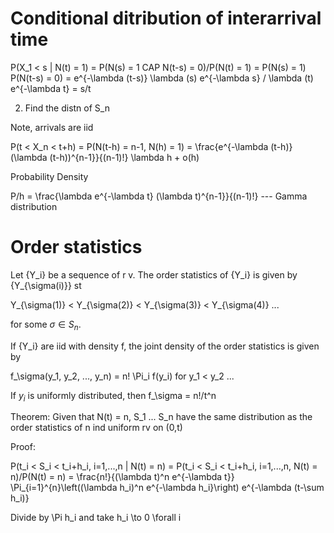 # Conditional ditribution of interarrival time

P(X_1 < s | N(t) = 1)
    = P(N(s) = 1 CAP N(t-s) = 0)/P(N(t) = 1)
    = P(N(s) = 1) P(N(t-s) = 0)
    = e^{-\lambda (t-s)} \lambda (s) e^{-\lambda s} / \lambda (t) e^{-\lambda t}
    = s/t

2. Find the distn of S_n

Note, arrivals are iid

P(t < X_n < t+h) = P(N(t-h) = n-1, N(h) = 1) = \frac{e^{-\lambda (t-h)} (\lambda (t-h))^{n-1}}{(n-1)!} \lambda h + o(h)

Probability Density 

P/h = \frac{\lambda e^{-\lambda t} (\lambda t)^{n-1}}{(n-1)!} --- Gamma distribution

# Order statistics

Let {Y_i} be a sequence of r v. The order statistics of {Y_i} is given by {Y_{\sigma(i)}} st 

Y_{\sigma(1)} < Y_{\sigma(2)} < Y_{\sigma(3)} < Y_{\sigma(4)} ...

for some $\sigma \in S_n$.

If {Y_i} are iid with density f, the joint density of the order statistics is given by 

f_\sigma(y_1, y_2, ..., y_n) = n! \Pi_i f(y_i) for y_1 < y_2 ...

If $y_i$ is uniformly distributed, then f_\sigma = n!/t^n

Theorem: Given that N(t) = n, S_1 ... S_n have the same distribution as the order statistics of n ind uniform rv on (0,t)

Proof:

P(t_i < S_i < t_i+h_i, i=1,...,n | N(t) = n) 
    = P(t_i < S_i < t_i+h_i, i=1,...,n, N(t) = n)/P(N(t) = n)
    = \frac{n!}{(\lambda t)^n e^{-\lambda t}} \Pi_{i=1}^{n}\left((\lambda h_i)^n e^{-\lambda h_i}\right) e^{-\lambda (t-\sum h_i)}

Divide by \Pi h_i and take h_i \to 0 \forall i


